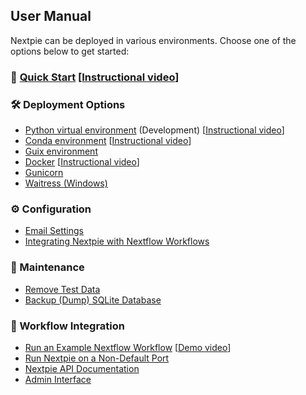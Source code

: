 ## User Manual

Nextpie can be deployed in various environments. Choose one of the options below to get started:

### 🚀 [Quick Start](quick-start.md) [[Instructional video](https://youtu.be/Mo9c3YT9H6k)]

### 🛠 Deployment Options

- [Python virtual environment](deploy-python.md) (Development) [[Instructional video](https://youtu.be/HJSIUa0EsD0)]  
- [Conda environment](deploy-conda.md) [[Instructional video](https://youtu.be/-2Af_aU4vmM)]  
- [Guix environment](deploy-guix.md)  
- [Docker](deploy-docker.md) [[Instructional video](https://youtu.be/kmLNcgQN33I)]  
- [Gunicorn](deploy-gunicorn.md)  
- [Waitress (Windows)](deploy-waitress.md)  

### ⚙ Configuration

- [Email Settings](config-email.md)  
- [Integrating Nextpie with Nextflow Workflows](configure.md)  

### 🧹 Maintenance

- [Remove Test Data](db-clear-test-data.md)  
- [Backup (Dump) SQLite Database](db-dump.md)  

### 🧪 Workflow Integration

- [Run an Example Nextflow Workflow](nextflow-workflow.md) [[Demo video](https://youtu.be/GCBzzCs7RQQ)]  
- [Run Nextpie on a Non-Default Port](non-default-port.md)  
- [Nextpie API Documentation](api.md)  
- [Admin Interface](admin.md)  
